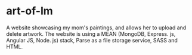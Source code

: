 # art-of-lm

A website showcasing my mom's paintings, and allows her to upload and delete artwork.
The website is using a MEAN (MongoDB, Express. js, Angular JS, Node. js) stack, Parse as a file storage service, SASS and HTML.
